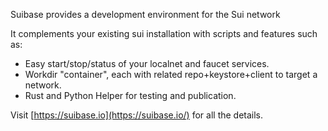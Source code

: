 Suibase provides a development environment for the Sui network

It complements your existing sui installation with scripts and features such as:
  - Easy start/stop/status of your localnet and faucet services.
  - Workdir "container", each with related repo+keystore+client to target a network.
  - Rust and Python Helper for testing and publication.

Visit [https://suibase.io](https://suibase.io/) for all the details.
